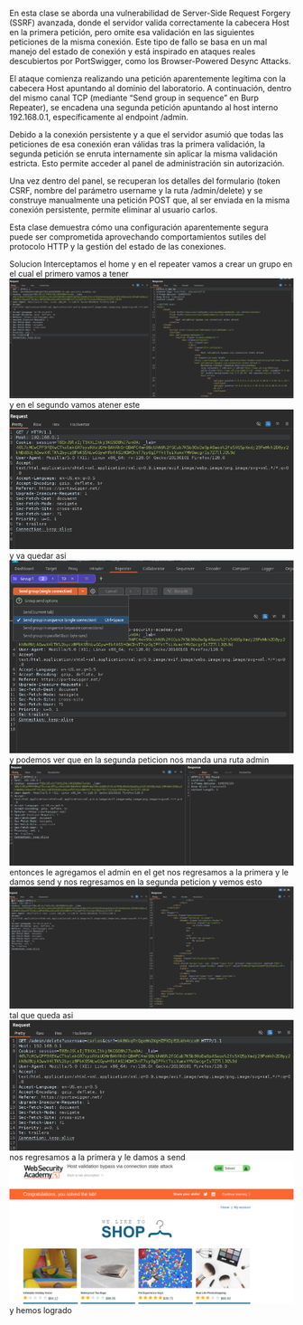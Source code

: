 En esta clase se aborda una vulnerabilidad de Server-Side Request Forgery (SSRF) avanzada, donde el servidor valida correctamente la cabecera Host en la primera petición, pero omite esa validación en las siguientes peticiones de la misma conexión. Este tipo de fallo se basa en un mal manejo del estado de conexión y está inspirado en ataques reales descubiertos por PortSwigger, como los Browser-Powered Desync Attacks.

El ataque comienza realizando una petición aparentemente legítima con la cabecera Host apuntando al dominio del laboratorio. A continuación, dentro del mismo canal TCP (mediante “Send group in sequence” en Burp Repeater), se encadena una segunda petición apuntando al host interno 192.168.0.1, específicamente al endpoint /admin.

Debido a la conexión persistente y a que el servidor asumió que todas las peticiones de esa conexión eran válidas tras la primera validación, la segunda petición se enruta internamente sin aplicar la misma validación estricta. Esto permite acceder al panel de administración sin autorización.

Una vez dentro del panel, se recuperan los detalles del formulario (token CSRF, nombre del parámetro username y la ruta /admin/delete) y se construye manualmente una petición POST que, al ser enviada en la misma conexión persistente, permite eliminar al usuario carlos.

Esta clase demuestra cómo una configuración aparentemente segura puede ser comprometida aprovechando comportamientos sutiles del protocolo HTTP y la gestión del estado de las conexiones.

Solucion
Interceptamos el home
y en el repeater vamos a crear un grupo
en el cual el primero vamos a tener
![Pasted_image_20250829212229.png](Imagenes/Pasted_image_20250829212229.png)
y en el segundo vamos atener este 
![Pasted_image_20250829212249.png](Imagenes/Pasted_image_20250829212249.png)
y va quedar asi
![Pasted_image_20250829212412.png](Imagenes/Pasted_image_20250829212412.png)
y podemos ver que en la segunda peticion nos manda una ruta admin
![Pasted_image_20250829212622.png](Imagenes/Pasted_image_20250829212622.png)
entonces le agregamos el admin en el get nos regresamos a la primera y le damos send
y nos regresamos en la segunda peticion y vemos esto
![Pasted_image_20250829212755.png](Imagenes/Pasted_image_20250829212755.png)
tal que queda asi
![Pasted_image_20250829212903.png](Imagenes/Pasted_image_20250829212903.png)
nos regresamos a la primera y le damos a send
![Pasted_image_20250829212933.png](Imagenes/Pasted_image_20250829212933.png)
y hemos logrado
